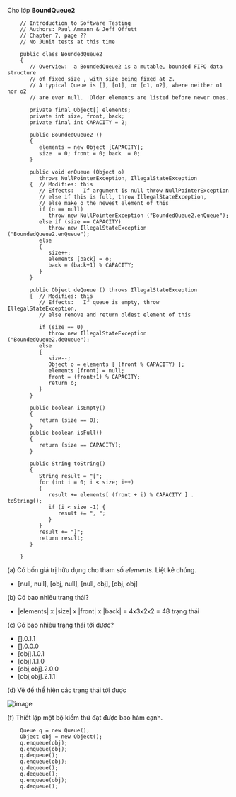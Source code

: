 Cho lớp **BoundQueue2**

        // Introduction to Software Testing
        // Authors: Paul Ammann & Jeff Offutt
        // Chapter 7, page ??
        // No JUnit tests at this time

        public class BoundedQueue2
        { 
           // Overview:  a BoundedQueue2 is a mutable, bounded FIFO data structure
           // of fixed size , with size being fixed at 2.
           // A typical Queue is [], [o1], or [o1, o2], where neither o1 nor o2
           // are ever null.  Older elements are listed before newer ones.

           private final Object[] elements;
           private int size, front, back;
           private final int CAPACITY = 2;

           public BoundedQueue2 ()
           {
              elements = new Object [CAPACITY];
              size  = 0; front = 0; back  = 0;
           }

           public void enQueue (Object o)
              throws NullPointerException, IllegalStateException
           {  // Modifies: this
              // Effects:   If argument is null throw NullPointerException
              // else if this is full, throw IllegalStateException,
              // else make o the newest element of this
              if (o == null)
                 throw new NullPointerException ("BoundedQueue2.enQueue");
              else if (size == CAPACITY)
                 throw new IllegalStateException ("BoundedQueue2.enQueue");
              else
              {
                 size++;
                 elements [back] = o;
                 back = (back+1) % CAPACITY;
              }
           }

           public Object deQueue () throws IllegalStateException
           {  // Modifies: this
              // Effects:   If queue is empty, throw IllegalStateException,
              // else remove and return oldest element of this

              if (size == 0)
                 throw new IllegalStateException ("BoundedQueue2.deQueue");
              else
              {
                 size--;
                 Object o = elements [ (front % CAPACITY) ];
                 elements [front] = null;
                 front = (front+1) % CAPACITY;
                 return o;
              }
           }

           public boolean isEmpty()
           { 
              return (size == 0); 
           }
           public boolean isFull() 
           { 
              return (size == CAPACITY); 
           }

           public String toString()
           {
              String result = "[";
              for (int i = 0; i < size; i++)
              {
                 result += elements[ (front + i) % CAPACITY ] . toString();
                 if (i < size -1) {
                    result += ", ";
                 }
              }
              result += "]";
              return result;
           }

        }

(a) Có bốn giá trị hữu dụng cho tham số *elements*. Liệt kê chúng.
* [null, null], [obj, null], [null, obj], [obj, obj]

(b) Có bao nhiêu trạng thái?
* |elements| x |size| x |front| x |back| = 4x3x2x2 = 48 trạng thái

(c) Có bao nhiêu trạng thái tới được?
* [].0.1.1
* [].0.0.0
* [obj].1.0.1
* [obj].1.1.0
* [obj,obj].2.0.0
* [obj,obj].2.1.1

(d) Vẽ để thể hiện các trạng thái tới được

![image](https://user-images.githubusercontent.com/48431650/95308061-9c564600-08b3-11eb-832e-c8ffb29baf25.png)

(f) Thiết lập một bộ kiểm thử đạt được bao hàm cạnh.

        Queue q = new Queue();
        Object obj = new Object();
        q.enqueue(obj);
        q.enqueue(obj);
        q.dequeue();
        q.enqueue(obj);
        q.dequeue();
        q.dequeue();
        q.enqueue(obj);
        q.dequeue();
